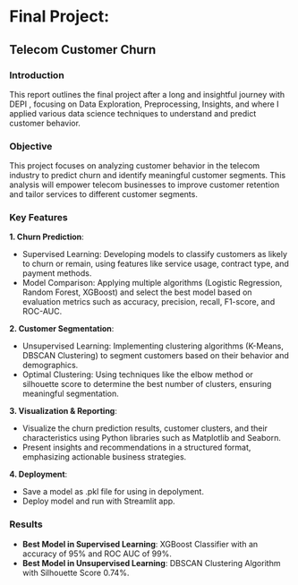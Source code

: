 # Final Project: 
## Telecom Customer Churn

### Introduction
This report outlines the final project after a long and insightful journey with DEPI , focusing on Data Exploration, Preprocessing, Insights, and where I applied various data science techniques to understand and predict customer behavior.

### Objective 
This project focuses on analyzing customer behavior in the telecom industry to predict churn and identify meaningful customer segments. This analysis will empower telecom businesses to improve customer retention and tailor services to different customer segments.

### Key Features
**1. Churn Prediction**: 
- Supervised Learning: Developing models to classify customers as likely to churn or remain, using features like service usage, contract type, and payment methods. 
- Model Comparison: Applying multiple algorithms (Logistic Regression, Random Forest, XGBoost) and select the best model based on evaluation metrics such as accuracy, precision, recall, F1-score, and ROC-AUC.

**2. Customer Segmentation**: 
- Unsupervised Learning: Implementing clustering algorithms (K-Means, DBSCAN Clustering) to segment customers based on their behavior and demographics. 
- Optimal Clustering: Using techniques like the elbow method or silhouette score to determine the best number of clusters, ensuring meaningful segmentation.

**3. Visualization & Reporting**: 
- Visualize the churn prediction results, customer clusters, and their characteristics using Python libraries such as Matplotlib and Seaborn. 
- Present insights and recommendations in a structured format, emphasizing actionable business strategies.

**4. Deployment**:
- Save a model as .pkl file for using in depolyment.
- Deploy model and run with Streamlit app.

### Results
- **Best Model in Supervised Learning**: XGBoost Classifier with an accuracy of 95% and ROC AUC of 99%.
- **Best Model in Unsupervised Learning**: DBSCAN Clustering Algorithm with Silhouette Score 0.74%.
